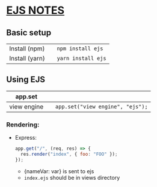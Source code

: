 # [EJS NOTES](https://ejs.co)

## Basic setup

|                |     |                    |
| -------------- | --- | ------------------ |
| Install (npm)  |     | `npm install ejs`  |
| Install (yarn) |     | `yarn install ejs` |

## Using EJS

| app.set     |     |                                  |
| ----------- | --- | -------------------------------- |
| view engine |     | `app.set("view engine", "ejs");` |

### Rendering:

- Express:
  ```js
  app.get("/", (req, res) => {
    res.render("index", { foo: "FOO" });
  });
  ```
  - {nameVar: var} is sent to ejs
  - `index.ejs` should be in views directory
